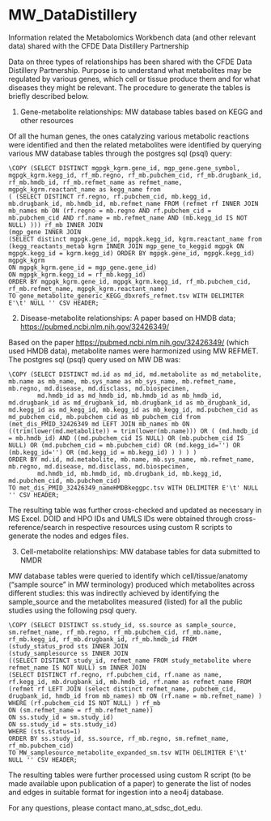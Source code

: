# MW_DataDistillery
Information related the Metabolomics Workbench data (and other relevant data) shared with the CFDE Data Distillery Partnership

Data on three types of relationships has been shared with the CFDE Data Distillery Partnership. Purpose is to understand what metabolites may be regulated by various genes, which cell or tissue produce them and for what diseases they might be relevant. The procedure to generate the tables is briefly described below.

1. Gene-metabolite relationships: MW database tables based on KEGG and other resources

Of all the human genes, the ones catalyzing various metabolic reactions were identified and then the related metabolites were identified by querying various MW database tables through the postgres sql (psql) query:

```postgres
\COPY (SELECT DISTINCT mgpgk_kgrm.gene_id, mgp_gene.gene_symbol, mgpgk_kgrm.kegg_id, rf_mb.regno, rf_mb.pubchem_cid, rf_mb.drugbank_id, rf_mb.hmdb_id, rf_mb.refmet_name as refmet_name, mgpgk_kgrm.reactant_name as kegg_name from
( (SELECT DISTINCT rf.regno, rf.pubchem_cid, mb.kegg_id, mb.drugbank_id, mb.hmdb_id, mb.refmet_name FROM (refmet rf INNER JOIN mb_names mb ON (rf.regno = mb.regno AND rf.pubchem_cid = mb.pubchem_cid AND rf.name = mb.refmet_name AND (mb.kegg_id IS NOT NULL) ))) rf_mb INNER JOIN
(mgp_gene INNER JOIN
(SELECT distinct mgpgk.gene_id, mgpgk.kegg_id, kgrm.reactant_name from (kegg_reactants_metab kgrm INNER JOIN mgp_gene_to_keggid mgpgk ON mgpgk.kegg_id = kgrm.kegg_id) ORDER BY mgpgk.gene_id, mgpgk.kegg_id) mgpgk_kgrm
ON mgpgk_kgrm.gene_id = mgp_gene.gene_id)
ON mgpgk_kgrm.kegg_id = rf_mb.kegg_id)
ORDER BY mgpgk_kgrm.gene_id, mgpgk_kgrm.kegg_id, rf_mb.pubchem_cid, rf_mb.refmet_name, mgpgk_kgrm.reactant_name)
TO gene_metabolite_generic_KEGG_dbxrefs_refmet.tsv WITH DELIMITER E'\t' NULL '' CSV HEADER;
```

2. Disease-metabolite relationships: A paper based on HMDB data; https://pubmed.ncbi.nlm.nih.gov/32426349/

Based on the paper https://pubmed.ncbi.nlm.nih.gov/32426349/ (which used HMDB data), metabolite names were harmonized using MW REFMET. The postgres sql (psql) query used on MW DB was:

```postgres
\COPY (SELECT DISTINCT md.id as md_id, md.metabolite as md_metabolite, mb.name as mb_name, mb.sys_name as mb_sys_name, mb.refmet_name, mb.regno, md.disease, md.disclass, md.biospecimen,
        md.hmdb_id as md_hmdb_id, mb.hmdb_id as mb_hmdb_id, md.drugbank_id as md_drugbank_id, mb.drugbank_id as mb_drugbank_id, md.kegg_id as md_kegg_id, mb.kegg_id as mb_kegg_id, md.pubchem_cid as md_pubchem_cid, mb.pubchem_cid as mb_pubchem_cid from
(met_dis_PMID_32426349 md LEFT JOIN mb_names mb ON ((trim(lower(md.metabolite)) = trim(lower(mb.name))) OR ( (md.hmdb_id = mb.hmdb_id) AND ((md.pubchem_cid IS NULL) OR (mb.pubchem_cid IS NULL) OR (md.pubchem_cid = mb.pubchem_cid) OR (md.kegg_id='') OR (mb.kegg_id='') OR (md.kegg_id = mb.kegg_id) ) ) ) )
ORDER BY md.id, md.metabolite, mb.name, mb.sys_name, mb.refmet_name, mb.regno, md.disease, md.disclass, md.biospecimen,
        md.hmdb_id, mb.hmdb_id, mb.drugbank_id, mb.kegg_id, md.pubchem_cid, mb.pubchem_cid)
TO met_dis_PMID_32426349_nameHMDBkeggpc.tsv WITH DELIMITER E'\t' NULL '' CSV HEADER;
```
The resulting table was further cross-checked and updated as necessary in MS Excel. DOID and HPO IDs and UMLS IDs were obtained through cross-reference/search in respective resources using custom R scripts to generate the nodes and edges files. 

3. Cell-metabolite relationships: MW database tables for data submitted to NMDR

MW database tables were queried to identify which cell/tissue/anatomy (“sample source” in MW terminology) produced which metabolites across different studies: this was indirectly achieved by identifying the sample_source and the metabolites measured (listed) for all the public studies using the following psql query.

```postgres
\COPY (SELECT DISTINCT ss.study_id, ss.source as sample_source, sm.refmet_name, rf_mb.regno, rf_mb.pubchem_cid, rf_mb.name, rf_mb.kegg_id, rf_mb.drugbank_id, rf_mb.hmdb_id FROM
(study_status_prod sts INNER JOIN
(study_samplesource ss INNER JOIN
((SELECT DISTINCT study_id, refmet_name FROM study_metabolite where refmet_name IS NOT NULL) sm INNER JOIN
(SELECT DISTINCT rf.regno, rf.pubchem_cid, rf.name as name, rf.kegg_id, mb.drugbank_id, mb.hmdb_id, rf.name as refmet_name FROM
(refmet rf LEFT JOIN (select distinct refmet_name, pubchem_cid, drugbank_id, hmdb_id from mb_names) mb ON (rf.name = mb.refmet_name) ) WHERE (rf.pubchem_cid IS NOT NULL) ) rf_mb
ON (sm.refmet_name = rf_mb.refmet_name))
ON ss.study_id = sm.study_id)
ON ss.study_id = sts.study_id)
WHERE (sts.status=1)
ORDER BY ss.study_id, ss.source, rf_mb.regno, sm.refmet_name, rf_mb.pubchem_cid)
TO MW_samplesource_metabolite_expanded_sm.tsv WITH DELIMITER E'\t' NULL '' CSV HEADER;
```

The resulting tables were further processed using custom R script (to be made available upon publication of a paper) to generate the list of nodes and edges in suitable format for ingestion into a neo4j database.

For any questions, please contact mano_at_sdsc_dot_edu.
